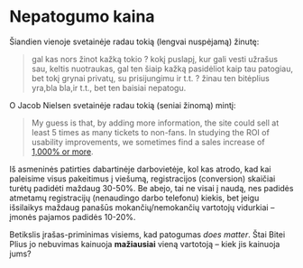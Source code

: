# Nepatogumo kaina

<p>Šiandien vienoje svetainėje radau tokią (lengvai nuspėjamą) žinutę:</p>
<blockquote><p>gal kas nors žinot kažką tokio ? kokį puslapį, kur gali vesti užrašus sau, keltis nuotraukas, gal ten šiaip kažką pasidėliot kaip tau patogiau, bet tokį grynai privatų, su prisijungimu ir t.t. ? žinau ten bitėplius yra,bla bla,ir t.t., bet ten baisiai nepatogu.</p>
</blockquote>
<p>O Jacob Nielsen svetainėje radau tokią (seniai žinomą) mintį:</p>
<blockquote><p>My guess is that, by adding more information, the site could sell at least 5 times as many tickets to non-fans. In studying the ROI of usability improvements, we sometimes find a sales increase of <a href="http://www.useit.com/alertbox/bad-design.html">1,000% or more</a>.</p>
</blockquote>
<p>Iš asmeninės patirties dabartinėje darbovietėje, kol kas atrodo, kad kai paleisime visus pakeitimus į viešumą, registracijos (conversion) skaičiai turėtų padidėti maždaug 30-50%. Be abejo, tai ne visai į naudą, nes padidės atmetamų registracijų (nenaudingo darbo telefonu) kiekis, bet jeigu išsilaikys maždaug panašūs mokančių/nemokančių vartotojų vidurkiai – įmonės pajamos padidės 10-20%.</p>
<p>Betikslis įrašas-priminimas visiems, kad patogumas <i>does matter</i>. Štai Bitei Plius jo nebuvimas kainuoja <strong>mažiausiai</strong> vieną vartotoją – kiek jis kainuoja jums?</p>